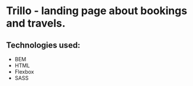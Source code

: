 # Trillo - landing page about bookings and travels.

## Technologies used:
- BEM
- HTML
- Flexbox
- SASS
